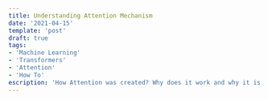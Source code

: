 ```yaml
---
title: Understanding Attention Mechanism
date: '2021-04-15'
template: 'post'
draft: true
tags:
- 'Machine Learning'
- 'Transformers'
- 'Attention'
- 'How To' 
escription: 'How Attention was created? Why does it work and why it is one of the most important things in ML right now.'
---
```


<div class="center-all">
    <rnn-process></rnn-process>
</div>

<div class="center-all">
    <rnn-with-attention></rnn-with-attention>
</div>

<div class="center-all">
    <image-with-attention></image-with-attention>
</div>